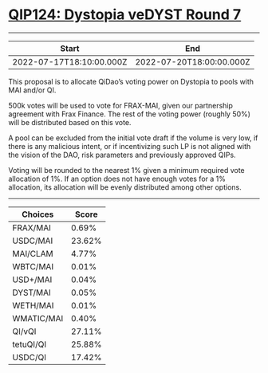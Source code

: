 
# [QIP124: Dystopia veDYST Round 7](https://snapshot.org/#/qidao.eth/proposal/0x02d1e0169680c25b541249f855ff0aa6c3cc15fad45c349a98eb39bcde969983)

---
| Start | End |
| --- | --- |
| 2022-07-17T18:10:00.000Z | 2022-07-20T18:00:00.000Z |


This proposal is to allocate QiDao’s voting power on Dystopia to pools with MAI and/or QI.

500k votes will be used to vote for FRAX-MAI, given our partnership agreement with Frax Finance. The rest of the voting power (roughly 50%) will be distributed based on this vote. 

A pool can be excluded from the initial vote draft if the volume is very low, if there is any malicious intent, or if incentivizing such LP is not aligned with the vision of the DAO, risk parameters and previously approved QIPs.

Voting will be rounded to the nearest 1% given a minimum required vote allocation of 1%. If an option does not have enough votes for a 1% allocation, its allocation will be evenly distributed among other options.

---
| Choices | Score |
| --- | --- |
| FRAX/MAI | 0.69% |
| USDC/MAI | 23.62% |
| MAI/CLAM | 4.77% |
| WBTC/MAI | 0.01% |
| USD+/MAI | 0.04% |
| DYST/MAI | 0.05% |
| WETH/MAI | 0.01% |
| WMATIC/MAI | 0.40% |
| QI/vQI | 27.11% |
| tetuQI/QI | 25.88% |
| USDC/QI | 17.42% |

